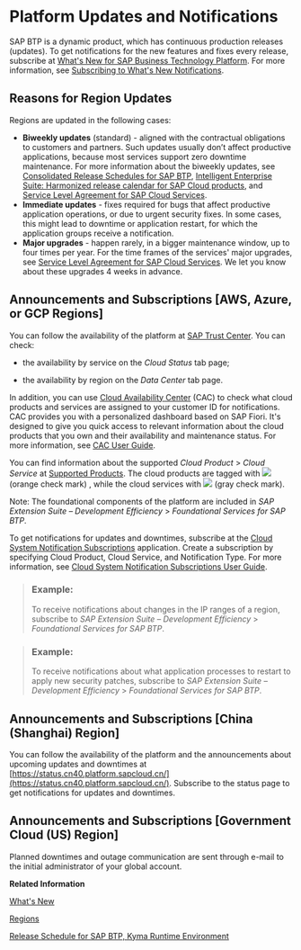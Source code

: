 <!-- loio99070c7bfc0e4f41842bd7c648b7fca7 -->

# Platform Updates and Notifications

SAP BTP is a dynamic product, which has continuous production releases \(updates\). To get notifications for the new features and fixes every release, subscribe at [What's New for SAP Business Technology Platform](https://help.sap.com/whats-new/cf0cb2cb149647329b5d02aa96303f56?locale=en-US&version=Cloud). For more information, see [Subscribing to What's New Notifications](https://help.sap.com/docs/BTP/922bf2dbe0b646aaaa8cb5e077cfd799/903c8f5e91e44346b03c9511022a5e25.html?locale=en-US).



<a name="loio99070c7bfc0e4f41842bd7c648b7fca7__for_cf_and_neo"/>

## Reasons for Region Updates

Regions are updated in the following cases:

-   **Biweekly updates** \(standard\) - aligned with the contractual obligations to customers and partners. Such updates usually don’t affect productive applications, because most services support zero downtime maintenance. For more information about the biweekly updates, see [Consolidated Release Schedules for SAP BTP](https://me.sap.com/notes/3430170), [Intelligent Enterprise Suite: Harmonized release calendar for SAP Cloud products](https://me.sap.com/notes/2888562), and [Service Level Agreement for SAP Cloud Services](https://www.sap.com/about/agreements/cloud-services.html?search=Service%20Level%20Agreement).
-   **Immediate updates** - fixes required for bugs that affect productive application operations, or due to urgent security fixes. In some cases, this might lead to downtime or application restart, for which the application groups receive a notification.
-   **Major upgrades** - happen rarely, in a bigger maintenance window, up to four times per year. For the time frames of the services' major upgrades, see [Service Level Agreement for SAP Cloud Services](https://www.sap.com/about/agreements/cloud-services.html?search=Service%20Level%20Agreement). We let you know about these upgrades 4 weeks in advance.



## Announcements and Subscriptions \[AWS, Azure, or GCP Regions\]

You can follow the availability of the platform at [SAP Trust Center](https://www.sap.com/about/trust-center/cloud-service-status.html). You can check:

-   the availability by service on the *Cloud Status* tab page;

-   the availability by region on the *Data Center* tab page.


In addition, you can use [Cloud Availability Center](https://support.sap.com/en/my-support/systems-installations/cac.html) \(CAC\) to check what cloud products and services are assigned to your customer ID for notifications. CAC provides you with a personalized dashboard based on SAP Fiori. It's designed to give you quick access to relevant information about the cloud products that you own and their availability and maintenance status. For more information, see [CAC User Guide](https://support.sap.com/content/dam/support/en_us/library/ssp/my-support/systems-installations/cac/cloud-availability-center-user-guide.pdf).

You can find information about the supported *Cloud Product* \> *Cloud Service* at [Supported Products](https://support.sap.com/en/my-support/systems-installations/cac.html/section.html#section). The cloud products are tagged with ![](images/Yellow_Check_Mark_0e4c17a.png) \(orange check mark\) , while the cloud services with ![](images/Grey_Check_Mark_6b50c2e.png) \(gray check mark\).

Note: The foundational components of the platform are included in *SAP Extension Suite – Development Efficiency* \> *Foundational Services for SAP BTP*.

To get notifications for updates and downtimes, subscribe at the [Cloud System Notification Subscriptions](https://support.sap.com/en/my-support/systems-installations/cac.html#section_copy_387467770) application. Create a subscription by specifying Cloud Product, Cloud Service, and Notification Type. For more information, see [Cloud System Notification Subscriptions User Guide](https://support.sap.com/content/dam/support/en_us/library/ssp/my-support/systems-installations/cac/csns_user_guide.pdf).

> ### Example:  
> To receive notifications about changes in the IP ranges of a region, subscribe to *SAP Extension Suite – Development Efficiency* \> *Foundational Services for SAP BTP*.

> ### Example:  
> To receive notifications about what application processes to restart to apply new security patches, subscribe to *SAP Extension Suite – Development Efficiency* \> *Foundational Services for SAP BTP*.



## Announcements and Subscriptions \[China \(Shanghai\) Region\]

You can follow the availability of the platform and the announcements about upcoming updates and downtimes at [https://status.cn40.platform.sapcloud.cn/](https://status.cn40.platform.sapcloud.cn/). Subscribe to the status page to get notifications for updates and downtimes.



<a name="loio99070c7bfc0e4f41842bd7c648b7fca7__section_swz_h3k_1mb"/>

## Announcements and Subscriptions \[Government Cloud \(US\) Region\]

Planned downtimes and outage communication are sent through e-mail to the initial administrator of your global account.

**Related Information**  


[What's New](https://help.sap.com/doc/43b304f99a8145809c78f292bfc0bc58/Cloud/en-US/98bf747111574187a7c76f8ced51cfeb.html)

[Regions](../10-concepts/regions-350356d.md "You can deploy applications in different regions. Each region represents a geographical location (for example, Europe, US East) where applications, data, or services are hosted.")

[Release Schedule for SAP BTP, Kyma Runtime Environment](https://me.sap.com/notes/3459911)

